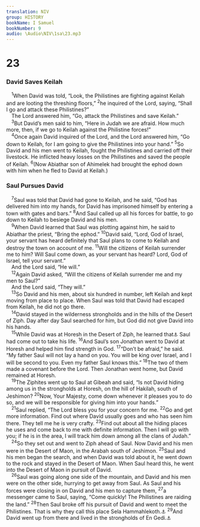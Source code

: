 ```yaml
---
translation: NIV
group: HISTORY
bookName: I Samuel 
bookNumber: 9
audio: \Audio\NIV\1sa\23.mp3
---
```


<div class="title"><h1>23</h1><h3>David Saves Keilah </h3></div>
<span class="verse 1sa_23_1"> <sup>1</sup>When David was told, “Look, the Philistines are fighting against Keilah and are looting the threshing floors,” </span>
<span class="verse 1sa_23_2"><sup>2</sup>he inquired of the Lord, saying, “Shall I go and attack these Philistines?” <br/> The Lord answered him, “Go, attack the Philistines and save Keilah.” <br/></span>
<span class="verse 1sa_23_3"> <sup>3</sup>But David’s men said to him, “Here in Judah we are afraid. How much more, then, if we go to Keilah against the Philistine forces!” <br/></span>
<span class="verse 1sa_23_4"> <sup>4</sup>Once again David inquired of the Lord, and the Lord answered him, “Go down to Keilah, for I am going to give the Philistines into your hand.” </span>
<span class="verse 1sa_23_5"><sup>5</sup>So David and his men went to Keilah, fought the Philistines and carried off their livestock. He inflicted heavy losses on the Philistines and saved the people of Keilah. </span>
<span class="verse 1sa_23_6"><sup>6</sup>(Now Abiathar son of Ahimelek had brought the ephod down with him when he fled to David at Keilah.) <br/></span>
<div class="title"><h3>Saul Pursues David </h3></div>
<span class="verse 1sa_23_7"> <sup>7</sup>Saul was told that David had gone to Keilah, and he said, “God has delivered him into my hands, for David has imprisoned himself by entering a town with gates and bars.” </span>
<span class="verse 1sa_23_8"><sup>8</sup>And Saul called up all his forces for battle, to go down to Keilah to besiege David and his men. <br/></span>
<span class="verse 1sa_23_9"> <sup>9</sup>When David learned that Saul was plotting against him, he said to Abiathar the priest, “Bring the ephod.” </span>
<span class="verse 1sa_23_10"><sup>10</sup>David said, “Lord, God of Israel, your servant has heard definitely that Saul plans to come to Keilah and destroy the town on account of me. </span>
<span class="verse 1sa_23_11"><sup>11</sup>Will the citizens of Keilah surrender me to him? Will Saul come down, as your servant has heard? Lord, God of Israel, tell your servant.” <br/> And the Lord said, “He will.” <br/></span>
<span class="verse 1sa_23_12"> <sup>12</sup>Again David asked, “Will the citizens of Keilah surrender me and my men to Saul?” <br/> And the Lord said, “They will.” <br/></span>
<span class="verse 1sa_23_13"> <sup>13</sup>So David and his men, about six hundred in number, left Keilah and kept moving from place to place. When Saul was told that David had escaped from Keilah, he did not go there. <br/></span>
<span class="verse 1sa_23_14"> <sup>14</sup>David stayed in the wilderness strongholds and in the hills of the Desert of Ziph. Day after day Saul searched for him, but God did not give David into his hands. <br/></span>
<span class="verse 1sa_23_15"> <sup>15</sup>While David was at Horesh in the Desert of Ziph, he learned that<a data-toggle="tooltip" data-placement="bottom" title="Or he was afraid because">⚓</a> Saul had come out to take his life. </span>
<span class="verse 1sa_23_16"><sup>16</sup>And Saul’s son Jonathan went to David at Horesh and helped him find strength in God. </span>
<span class="verse 1sa_23_17"><sup>17</sup>“Don’t be afraid,” he said. “My father Saul will not lay a hand on you. You will be king over Israel, and I will be second to you. Even my father Saul knows this.” </span>
<span class="verse 1sa_23_18"><sup>18</sup>The two of them made a covenant before the Lord. Then Jonathan went home, but David remained at Horesh. <br/></span>
<span class="verse 1sa_23_19"> <sup>19</sup>The Ziphites went up to Saul at Gibeah and said, “Is not David hiding among us in the strongholds at Horesh, on the hill of Hakilah, south of Jeshimon? </span>
<span class="verse 1sa_23_20"><sup>20</sup>Now, Your Majesty, come down whenever it pleases you to do so, and we will be responsible for giving him into your hands.” <br/></span>
<span class="verse 1sa_23_21"> <sup>21</sup>Saul replied, “The Lord bless you for your concern for me. </span>
<span class="verse 1sa_23_22"><sup>22</sup>Go and get more information. Find out where David usually goes and who has seen him there. They tell me he is very crafty. </span>
<span class="verse 1sa_23_23"><sup>23</sup>Find out about all the hiding places he uses and come back to me with definite information. Then I will go with you; if he is in the area, I will track him down among all the clans of Judah.” <br/></span>
<span class="verse 1sa_23_24"> <sup>24</sup>So they set out and went to Ziph ahead of Saul. Now David and his men were in the Desert of Maon, in the Arabah south of Jeshimon. </span>
<span class="verse 1sa_23_25"><sup>25</sup>Saul and his men began the search, and when David was told about it, he went down to the rock and stayed in the Desert of Maon. When Saul heard this, he went into the Desert of Maon in pursuit of David. <br/></span>
<span class="verse 1sa_23_26"> <sup>26</sup>Saul was going along one side of the mountain, and David and his men were on the other side, hurrying to get away from Saul. As Saul and his forces were closing in on David and his men to capture them, </span>
<span class="verse 1sa_23_27"><sup>27</sup>a messenger came to Saul, saying, “Come quickly! The Philistines are raiding the land.” </span>
<span class="verse 1sa_23_28"><sup>28</sup>Then Saul broke off his pursuit of David and went to meet the Philistines. That is why they call this place Sela Hammahlekoth.<a data-toggle="tooltip" data-placement="bottom" title="means rock of parting.">⚓</a></span>
<span class="verse 1sa_23_29"><sup>29</sup>And David went up from there and lived in the strongholds of En Gedi.<a data-toggle="tooltip" data-placement="bottom" title="In Hebrew texts this verse (23:29) is numbered 24:1.">⚓</a><br/></span>
